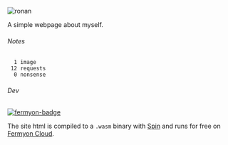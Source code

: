 ![ronan](https://user-images.githubusercontent.com/686194/70673827-ca89db80-1c38-11ea-8573-642ab0375b88.gif)


A simple webpage about myself.

###### Notes

```
  1 image
 12 requests
  0 nonsense
```

###### Dev

[![fermyon-badge](https://github.com/flynnduism/ronan.design/assets/686194/5991134d-0077-4082-99bc-c257902def58)]((https://cloud.fermyon.com))

The site html is compiled to a `.wasm` binary with [Spin](https://github.com/fermyon/spin) and runs for free on [Fermyon Cloud](https://cloud.fermyon.com).
